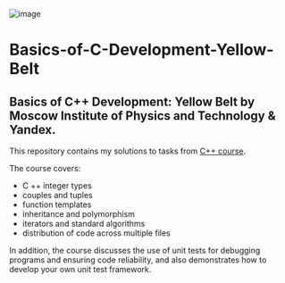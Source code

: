 ![image](https://user-images.githubusercontent.com/116509590/197410122-abfd198a-e8a2-48f6-9fdf-98e7b902d5f3.png)

# Basics-of-C-Development-Yellow-Belt
## Basics of C++ Development: Yellow Belt by Moscow Institute of Physics and Technology &amp; Yandex.

This repository contains my solutions to tasks from [C++ course](https://www.coursera.org/learn/c-plus-plus-yellow).

The course covers:
- C ++ integer types
- couples and tuples
- function templates
- inheritance and polymorphism
- iterators and standard algorithms
- distribution of code across multiple files

In addition, the course discusses the use of unit tests for debugging programs and ensuring code reliability, and also demonstrates how  to develop your own unit test framework.
